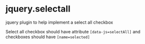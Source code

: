 # jquery.selectall
jquery plugin to help implement a select all checkbox

Select all checkbox should have attribute `[data-js=selectAll]` and checkboxes should have `[name=selected]`
